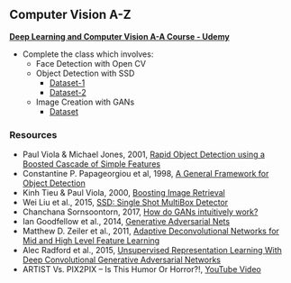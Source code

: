 ## Computer Vision A-Z

**[Deep Learning and Computer Vision A-A Course - Udemy](https://www.udemy.com/computer-vision-a-z/)**

- Complete the class which involves:
    - Face Detection with Open CV
    - Object Detection with SSD
        - [Dataset-1](https://drive.google.com/open?id=1V7EfRJ5DuPO6texgrzvuAhMQcCzIgfOy)
        - [Dataset-2](https://drive.google.com/open?id=1X4bu1E6Ikpew1Dvk9CHmfJT3Jw4gTlun)
    - Image Creation with GANs
        - [Dataset](https://drive.google.com/open?id=1aujAGzqKicFBucLHDN0vbJ30OwSYVM0d)

### Resources

- Paul Viola & Michael Jones, 2001, [Rapid Object Detection using a Boosted Cascade of Simple Features](http://citeseerx.ist.psu.edu/viewdoc/download?doi=10.1.1.10.6807&rep=rep1&type=pdf)
- Constantine P. Papageorgiou et al, 1998, [A General Framework for Object Detection](https://www.researchgate.net/publication/3766402_General_framework_for_object_detection)
- Kinh Tieu & Paul Viola, 2000, [Boosting Image Retrieval](http://citeseerx.ist.psu.edu/viewdoc/download?doi=10.1.1.136.2419&rep=rep1&type=pdf)
- Wei Liu et al., 2015, [SSD: Single Shot MultiBox Detector](https://arxiv.org/pdf/1512.02325.pdf)
- Chanchana Sornsoontorn, 2017, [How do GANs intuitively work?](https://hackernoon.com/how-do-gans-intuitively-work-2dda07f247a1)
- Ian Goodfellow et al., 2014, [Generative Adversarial Nets](https://arxiv.org/pdf/1406.2661.pdf)
- Matthew D. Zeiler et al., 2011, [Adaptive Deconvolutional Networks for Mid and High Level Feature Learning](http://citeseerx.ist.psu.edu/viewdoc/download?doi=10.1.1.227.7393&rep=rep1&type=pdf)
- Alec Radford et al., 2015, [Unsupervised Representation Learning With Deep Convolutional Generative Adversarial Networks](https://arxiv.org/pdf/1511.06434.pdf)
- ARTIST Vs. PIX2PIX – Is This Humor Or Horror?!, [YouTube Video](https://www.youtube.com/watch?v=9cgFPttB_RQ)

